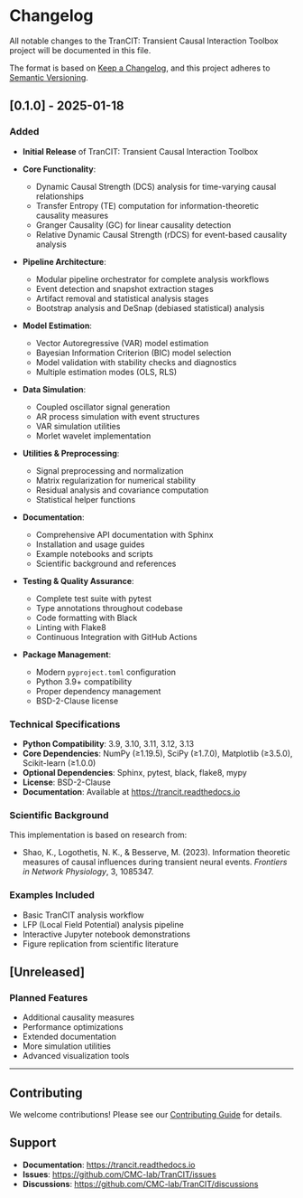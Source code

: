 # Changelog

All notable changes to the TranCIT: Transient Causal Interaction Toolbox project will be documented in this file.

The format is based on [Keep a Changelog](https://keepachangelog.com/en/1.0.0/),
and this project adheres to [Semantic Versioning](https://semver.org/spec/v2.0.0.html).

## [0.1.0] - 2025-01-18

### Added
- **Initial Release** of TranCIT: Transient Causal Interaction Toolbox
- **Core Functionality**:
  - Dynamic Causal Strength (DCS) analysis for time-varying causal relationships
  - Transfer Entropy (TE) computation for information-theoretic causality measures
  - Granger Causality (GC) for linear causality detection
  - Relative Dynamic Causal Strength (rDCS) for event-based causality analysis

- **Pipeline Architecture**:
  - Modular pipeline orchestrator for complete analysis workflows
  - Event detection and snapshot extraction stages
  - Artifact removal and statistical analysis stages
  - Bootstrap analysis and DeSnap (debiased statistical) analysis

- **Model Estimation**:
  - Vector Autoregressive (VAR) model estimation
  - Bayesian Information Criterion (BIC) model selection
  - Model validation with stability checks and diagnostics
  - Multiple estimation modes (OLS, RLS)

- **Data Simulation**:
  - Coupled oscillator signal generation
  - AR process simulation with event structures
  - VAR simulation utilities
  - Morlet wavelet implementation

- **Utilities & Preprocessing**:
  - Signal preprocessing and normalization
  - Matrix regularization for numerical stability
  - Residual analysis and covariance computation
  - Statistical helper functions

- **Documentation**:
  - Comprehensive API documentation with Sphinx
  - Installation and usage guides
  - Example notebooks and scripts
  - Scientific background and references

- **Testing & Quality Assurance**:
  - Complete test suite with pytest
  - Type annotations throughout codebase
  - Code formatting with Black
  - Linting with Flake8
  - Continuous Integration with GitHub Actions

- **Package Management**:
  - Modern `pyproject.toml` configuration
  - Python 3.9+ compatibility
  - Proper dependency management
  - BSD-2-Clause license

### Technical Specifications
- **Python Compatibility**: 3.9, 3.10, 3.11, 3.12, 3.13
- **Core Dependencies**: NumPy (≥1.19.5), SciPy (≥1.7.0), Matplotlib (≥3.5.0), Scikit-learn (≥1.0.0)
- **Optional Dependencies**: Sphinx, pytest, black, flake8, mypy
- **License**: BSD-2-Clause
- **Documentation**: Available at https://trancit.readthedocs.io

### Scientific Background
This implementation is based on research from:
- Shao, K., Logothetis, N. K., & Besserve, M. (2023). Information theoretic measures of causal influences during transient neural events. *Frontiers in Network Physiology*, 3, 1085347.

### Examples Included
- Basic TranCIT analysis workflow
- LFP (Local Field Potential) analysis pipeline
- Interactive Jupyter notebook demonstrations
- Figure replication from scientific literature

## [Unreleased]

### Planned Features
- Additional causality measures
- Performance optimizations
- Extended documentation
- More simulation utilities
- Advanced visualization tools

---

## Contributing

We welcome contributions! Please see our [Contributing Guide](CONTRIBUTING.md) for details.

## Support

- **Documentation**: https://trancit.readthedocs.io
- **Issues**: https://github.com/CMC-lab/TranCIT/issues
- **Discussions**: https://github.com/CMC-lab/TranCIT/discussions
